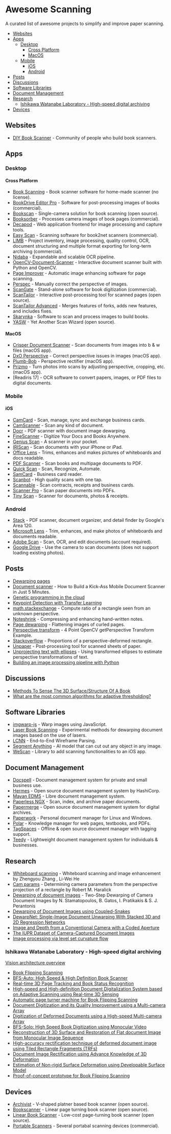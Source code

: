 # Awesome Scanning

A curated list of awesome projects to simplify and improve paper scanning.

<!-- toc -->

- [Websites](#websites)
- [Apps](#apps)
  - [Desktop](#desktop)
    - [Cross Platform](#cross-platform)
    - [MacOS](#macos)
  - [Mobile](#mobile)
    - [iOS](#ios)
    - [Android](#android)
- [Posts](#posts)
- [Discussions](#discussions)
- [Software Libraries](#software-libraries)
- [Document Management](#document-management)
- [Research](#research)
  - [Ishikawa Watanabe Laboratory - High-speed digital archiving](#ishikawa-watanabe-laboratory---high-speed-digital-archiving)
- [Devices](#devices)

<!-- tocstop -->

## Websites

- [DIY Book Scanner] - Community of people who build book scanners.

[DIY Book Scanner]: https://diybookscanner.org


## Apps

### Desktop

#### Cross Platform

- [Book Scanning] - Book scanner software for home-made scanner (no license).
- [BookDrive Editor Pro] -
    Software for post-processing images of books (commercial).
- [Bookscan] - Single-camera solution for book scanning (open source).
- [Booksorber] - Processes camera images of book pages (commercial).
- [Decapod] - Web application frontend for image processing and capture tools.
- [Easy Scan] - Scanning software for book2net scanners (commercial).
- [LIMB] -
    Project inventory, image processing, quality control, OCR,
    document structuring and multiple format exporting
    for long-term archiving (commercial).
- [Nidaba] - Expandable and scalable OCR pipeline.
- [OpenCV-Document-Scanner] -
    Interactive document scanner built with Python and OpenCV.
- [Page Improver] - Automatic image enhancing software for page scanning.
- [Perspec] - Manually correct the perspective of images.
- [ScanGate] - Stand-alone software for book digitization (commercial).
- [ScanTailor] -
    Interactive post-processing tool for scanned pages (open source).
- [ScanTailor Advanced] -
    Merges features of forks, adds new features, and includes fixes.
- [Skarynka] - Software to scan and process images to build books.
- [YASW] - Yet Another Scan Wizard (open source).

[BookDrive Editor Pro]: http://atiz.com/bookdrive-editor-pro
[Bookscan]: https://github.com/publicus/bookscan
[Booksorber]: http://booksorber.com
[Easy Scan]: http://book2net.net/en/products/digitization-software
[LIMB]: http://i2s-digibook.com/products/enrich/limb-digitizing-workflow
[Nidaba]: https://github.com/openphilology/nidaba
[OpenCV-Document-Scanner]: https://github.com/andrewdcampbell/OpenCV-Document-Scanner
[Page Improver]: http://4digitalbooks.com/_soft_imaget.html
[Perspec]: https://github.com/ad-si/Perspec
[ScanGate]: http://treventus.com/scangate.html
[ScanTailor]: http://scantailor.org
[ScanTailor Advanced]: https://github.com/4lex4/scantailor-advanced
[Skarynka]: https://github.com/alex73/Skarynka
[YASW]: https://sourceforge.net/projects/yascanw
[Decapod]: https://github.com/Decapod/decapod
[Book Scanning]: https://github.com/Canta/book-scanning


#### MacOS

- [Crisper Document Scanner] - Scan documents from images into b \& w files (macOS app).
- [DxO Perspective] - Correct perspective issues in images (macOS app).
- [Plumb-Bob] - Perspective rectifier (macOS app).
- [Prizmo] - Turn photos into scans by adjusting perspective, cropping, etc. (macOS app).
- [Readiris 17] - OCR software to convert papers, images, or PDF files to digital documents.

[Crisper Document Scanner]: https://itunes.apple.com/app/id1170499100
[DxO Perspective]: http://dxo.com/us/photography/dxo-perspective
[Plumb-Bob]: http://fitplot.it/plumb-bob
[Prizmo]: https://apps.apple.com/app/id546392952
[Readiris 15]: https://itunes.apple.com/us/app/readiris-15/id1070209434


### Mobile

#### iOS

- [CamCard] - Scan, manage, sync and exchange business cards.
- [CamScanner] - Scan any kind of document.
- [Docr] - PDF scanner with document image dewarping.
- [FineScanner] - Digitize Your Docs and Books Anywhere.
- [Genius Scan] - A scanner in your pocket.
- [IRIScan] - Scan documents with your iPhone or iPad.
- [Office Lens] -
  Trims, enhances and makes pictures of whiteboards and docs readable.
- [PDF Scanner] - Scan books and multipage documents to PDF.
- [Quick Scan] - Scan, Recognize, Automate.
- [SamCard] - Business card reader.
- [Scanbot] - High quality scans with one tap.
- [Scannable] - Scan contracts, receipts and business cards.
- [Scanner Pro] - Scan paper documents into PDFs.
- [Tiny Scan] - Scanner for documents, photos & receipts.

[CamCard]: https://camcard.com
[CamScanner]: https://camscanner.com
[Docr]: https://itunes.apple.com/app/id1112445201
[FineScanner]: http://finescanner.com
[IRIScan]: http://irislink.com/EN-ROW/c1102/IRIScan-iOS---OCR-App-for-iOS.aspx
[PDF Scanner]: https://itunes.apple.com/app/id784454179
[Quick Scan]: https://www.quickscanapp.com/
[SamCard]: http://samcard.net
[Scanbot]: https://scanbot.io
[Scannable]: https://evernote.com/products/scannable
[Scanner Pro]: https://readdle.com/products/scannerpro
[Tiny Scan]: http://www.appxy.com/tinyscan/
[Office Lens]: https://microsoft.com/en-us/store/p/office-lens/9wzdncrfj3t8
[Genius Scan]: https://thegrizzlylabs.com/genius-scan


### Android

- [Stack] - PDF scanner, document organizer, and detail finder by Google's Area 120.
- [Microsoft Lens] - Trim, enhances, and make photos of whiteboards and documents readable.
- [Adobe Scan] - Scan, OCR, and edit documents (account required).
- [Google Drive] - Use the camera to scan documents (does not support loading existing photos).

[Microsoft Lens]: https://play.google.com/store/apps/details?id=com.microsoft.office.officelens
[Stack]: https://play.google.com/store/apps/details?id=com.area120.paperwork
[Adobe Scan]: https://play.google.com/store/apps/details?id=com.adobe.scan.android
[Google Drive]: https://support.google.com/drive/answer/3145835?co=GENIE.Platform%3DAndroid


## Posts

- [Dewarping pages]
- [Document scanner] -
    How to Build a Kick-Ass Mobile Document Scanner in Just 5 Minutes.
- [Genetic programming in the cloud]
- [Keypoint Detection with Transfer Learning][keypoint]
- [math.stackexchange] -
    Compute ratio of a rectangle seen from an unknown perspective.
- [Noteshrink] - Compressing and enhancing hand-written notes.
- [Page dewarping] - Flattening images of curled pages.
- [Perspective transform] - 4 Point OpenCV getPerspective Transform Example.
- [Stackoverflow] - Proportions of a perspective-deformed rectangle.
- [Unpaper] - Post-processing tool for scanned sheets of paper.
- [Unprojecting text with ellipses] -
    Using transformed ellipses to estimate perspective transformations of text.
- [Building an image processing pipeline with Python]

[Dewarping pages]: http://halfbakedmaker.org/blog/366
[Document scanner]: http://pyimagesearch.com/2014/09/01/build-kick-ass-mobile-document-scanner-just-5-minutes
[Genetic programming in the cloud]: http://halfbakedmaker.org/blog/382
[keypoint]: https://keras.io/examples/vision/keypoint_detection/
[math.stackexchange]: http://math.stackexchange.com/questions/1339924/compute-ratio-of-a-rectangle-seen-from-an-unknown-perspective
[Noteshrink]: https://mzucker.github.io/2016/09/20/noteshrink.html
[Page dewarping]: https://mzucker.github.io/2016/08/15/page-dewarping.html
[Perspective transform]: http://pyimagesearch.com/2014/08/25/4-point-opencv-getperspective-transform-example
[Stackoverflow]: http://stackoverflow.com/questions/1194352/proportions-of-a-perspective-deformed-rectangle
[Unpaper]: https://github.com/Flameeyes/unpaper
[Unprojecting text with ellipses]: https://mzucker.github.io/2016/10/11/unprojecting-text-with-ellipses.html
[Building an image processing pipeline with Python]:
  http://pyvideo.org/pycon-us-2013/building-an-image-processing-pipeline-with-python.html


## Discussions

- [Methods To Sense The 3D Surface/Structure Of A Book](
    https://diybookscanner.org/forum/viewtopic.php?f=17&t=788)
- [What are the most common algorithms for adaptive thresholding?][alg-thresh]

[alg-thresh]: https://dsp.stackexchange.com/q/2411/26515


## Software Libraries

- [imgwarp-js] - Warp images using JavaScript.
- [Laser Book Scanning] -
    Experimental methods for dewarping document images
    based on the use of lasers.
- [LCNN] - End-to-End Wireframe Parsing.
- [Segment Anything] - AI model that can cut out any object in any image.
- [WeScan] - Library to add scanning functionalities to an iOS app.

[imgwarp-js]: https://github.com/cxcxcxcx/imgwarp-js
[Laser Book Scanning]: https://github.com/duerig/laser-dewarp
[LCNN]: https://github.com/zhou13/lcnn
[Segment Anything]: https://github.com/facebookresearch/segment-anything
[WeScan]: https://github.com/WeTransfer/WeScan


## Document Management

- [Docspell] - Document management system for private and small business use.
- [Hermes] - Open source document management system by HashiCorp.
- [Mayan EDMS] - Libre document management system.
- [Paperless NGX] - Scan, index, and archive paper documents.
- [Papermerge] - Open source document management system for digital archives.
- [Paperwork] - Personal document manager for Linux and Windows.
- [Polar] - Knowledge manager for web pages, textbooks, and PDFs.
- [TagSpaces] - Offline & open source document manager with tagging support.
- [Teedy] - Lightweight document management system for individuals & businesses.

[Docspell]: https://github.com/eikek/docspell
[Hermes]: https://github.com/hashicorp-forge/hermes
[Mayan EDMS]: https://github.com/mayan-edms/Mayan-EDMS
[Paperless NGX]: https://github.com/paperless-ngx/paperless-ngx
[Paperless]: https://github.com/the-paperless-project/paperless
[Papermerge]: https://github.com/ciur/papermerge
[Paperwork]: https://openpaper.work
[Polar]: https://getpolarized.io
[TagSpaces]: https://github.com/tagspaces/tagspaces
[Teedy]: https://github.com/sismics/docs


## Research

- [Whiteboard scanning] -
    Whiteboard scanning and image enhancement by Zhengyou Zhang , Li-Wei He
- [Cam params] -
    Determining camera parameters from the perspective projection of a rectangle
    by Robert M. Haralick
- [Dewarping of document images] -
    Two-Step Dewarping of Camera Document Images
    by N. Stamatopoulos, B. Gatos, I. Pratikakis & S. J. Perantonis
- [Dewarping of Document Images using Coupled-Snakes]
- [DewarpNet: Single-Image Document Unwarping
    With Stacked 3D and 2D Regression Networks][DewarpNet]
- [Image and Depth from a Conventional Camera with a Coded Aperture]
- [The IUPR Dataset of Camera-Captured Document Images][iupr-dataset]
- [Image processing via level set curvature flow]

[Whiteboard scanning]: http://research.microsoft.com/en-us/um/people/zhang/papers/tr03-39.pdf
[Cam params]: http://portal.acm.org/citation.cfm?id=87146
[Dewarping of document images]: http://users.iit.demokritos.gr/~bgat/3337a209.pdf
[Dewarping of Document Images using Coupled-Snakes]:
https://pdfs.semanticscholar.org/3865/964b607a1ecfb0979b0fb30c5aec4a2cfcf2.pdf
[DewarpNet]: https://github.com/cvlab-stonybrook/DewarpNet
[Image and Depth from a Conventional Camera with a Coded Aperture]:
  http://groups.csail.mit.edu/graphics/CodedAperture
[iupr-dataset]:
  https://www.dfki.de/en/web/research/projects-and-publications/publications-overview/publication/5681/
[Image processing via level set curvature flow]:
    https://math.berkeley.edu/~sethian/2006/Papers/sethian.imageprocessinglevelset.pnas.pdf


### Ishikawa Watanabe Laboratory - High-speed digital archiving

[Vision architecture overview]

- [Book Flipping Scanning]
- [BFS-Auto: High Speed & High Definition Book Scanner]
- [Real-time 3D Page Tracking and Book Status Recognition]
- [High-speed and High-definition Document Digitalization System based on Adaptive Scanning using Real-time 3D Sensing]
- [Automatic page turner machine for Book Flipping Scanning]
- [Document Digitization and its Quality Improvement using a Multi-camera Array]
- [Digitization of Deformed Documents using a High-speed Multi-camera Array]
- [BFS-Solo: High Speed Book Digitization using Monocular Video]
- [Reconstruction of 3D Surface and Restoration of Flat document Image from Monocular Image Sequence]
- [High-accuracy rectification technique of deformed document image using Tiled Rectangle Fragments (TRFs)]
- [Document Image Rectification using Advance Knowledge of 3D Deformation]
- [Estimation of Non-rigid Surface Deformation using Developable Surface Model]
- [Proof-of-concept prototype for Book Flipping Scanning]

[Automatic page turner machine for Book Flipping Scanning]: http://ishikawa-vision.org/vision/BFSflipper/index-e.html
[BFS-Auto: High Speed & High Definition Book Scanner]: http://ishikawa-vision.org/vision/BFS-Auto/index-e.html
[BFS-Solo: High Speed Book Digitization using Monocular Video]: http://ishikawa-vision.org/vision/BFS-Solo/index-e.html
[Book Flipping Scanning]: http://ishikawa-vision.org/vision/BFS/index-e.html
[Digitization of Deformed Documents using a High-speed Multi-camera Array]: http://ishikawa-vision.org/vision/MultiBFS/index-e.html
[Document Digitization and its Quality Improvement using a Multi-camera Array]:  http://ishikawa-vision.org/vision/MultiBFS_boundary/index-e.html
[Document Image Rectification using Advance Knowledge of 3D Deformation]: http://ishikawa-vision.org/vision/BFS_learn/index-e.html
[Estimation of Non-rigid Surface Deformation using Developable Surface Model]: http://ishikawa-vision.org/vision/developable/index-e.html
[High-accuracy rectification technique of deformed document image using Tiled Rectangle Fragments (TRFs)]: http://ishikawa-vision.org/vision/TRF/index-e.html
[High-speed and High-definition Document Digitalization System based on Adaptive Scanning using Real-time 3D Sensing]: http://ishikawa-vision.org/vision/HybridBFS/index-e.html
[Proof-of-concept prototype for Book Flipping Scanning]: http://ishikawa-vision.org/vision/BookFlipScan/index-e.html
[Real-time 3D Page Tracking and Book Status Recognition]: http://ishikawa-vision.org/vision/BFSPageTracking/index-e.html
[Reconstruction of 3D Surface and Restoration of Flat document Image from Monocular Image Sequence]: http://ishikawa-vision.org/vision/MonoBFS/index-e.html
[Vision architecture overview]: http://ishikawa-vision.org/vision/index-e.html


## Devices

- [Archivist] - V-shaped platner based book scanner (open source).
- [Bookscanner] - Linear page turning book scanner (open source).
- [Linear Book Scanner] - Low-cost page-turning book scanner (open source).
- [Portable Scanners] - Several portabal scanning devices (commercial).

[Archivist]: http://diybookscanner.org/archivist
[Bookscanner]: https://bookscanner.de
[Linear Book Scanner]: https://linearbookscanner.org
[Portable Scanners]: http://irislink.com/EN-ROW/c1080/IRIScan---Portable-scanners---Discover-our-range.aspx
